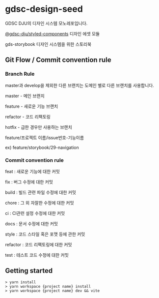 # gdsc-design-seed

GDSC DJU의 디자인 시스템 모노레포입니다.

[@gdsc-dju/styled-components](https://www.npmjs.com/package/@gdsc-dju/styled-components) 디자인 에셋 모듈

gds-storybook 디자인 시스템을 위한 스토리북

## Git Flow / Commit convention rule

### Branch Rule
master과 develop을 제외한 다른 브랜치는 도메인 별로 다른 브랜치를 사용합니다.

master - 메인 브랜치

feature - 새로운 기능 브랜치

refactor - 코드 리팩토링

hotfix - 급한 경우만 사용하는 브랜치

feature/프로젝트 이름/issue번호-기능이름

ex) feature/storybook/29-navigation

### Commit convention rule
feat : 새로운 기능에 대한 커밋

fix : 버그 수정에 대한 커밋

build : 빌드 관련 파일 수정에 대한 커밋

chore : 그 외 자잘한 수정에 대한 커밋

ci : CI관련 설정 수정에 대한 커밋

docs : 문서 수정에 대한 커밋

style : 코드 스타일 혹은 포맷 등에 관한 커밋

refactor : 코드 리팩토링에 대한 커밋

test : 테스트 코드 수정에 대한 커밋

## Getting started
```shell
> yarn install
> yarn workspace {project name} install
> yarn workspace {project name} dev && vite
```
